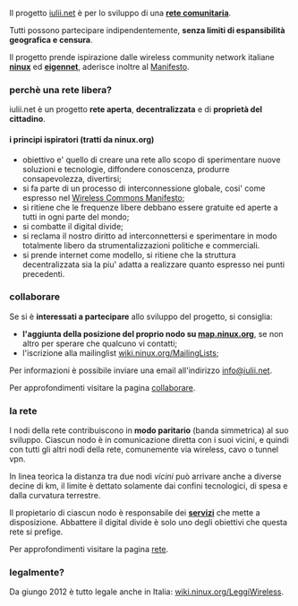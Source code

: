 Il progetto [iulii.net](http://iulii.net "sito del progetoo iulii.net") è per lo sviluppo di una [**rete comunitaria**](http://it.wikipedia.org/wiki/Wireless_community_network "wireless community network su wikipedia").

Tutti possono partecipare indipendentemente, **senza limiti di espansibilità geografica e censura**.

Il progetto prende ispirazione dalle wireless community network italiane [**ninux**](http://wiki.ninux.org "ninux wiki") ed [**eigennet**](http://wiki.eigenlab.org/index.php/EigenNet "eigennet wiki"), aderisce inoltre al [Manifesto](http://wiki.ninux.org/Manifesto "manifesto ninux").

### perchè una rete libera?

iulii.net è un progetto **rete aperta**, **decentralizzata** e di **proprietà del cittadino**. 

#### i principi ispiratori (tratti da ninux.org)

* obiettivo e' quello di creare una rete allo scopo di sperimentare nuove soluzioni e tecnologie, diffondere conoscenza, produrre consapevolezza, divertirsi;
* si fa parte di un processo di interconnessione globale, cosi' come espresso nel [Wireless Commons Manifesto](http://wiki.ninux.org/WirelessCommonsManifesto "Wireless Common Manifesto");
* si ritiene che le frequenze libere debbano essere gratuite ed aperte a tutti in ogni parte del mondo;
* si combatte il digital divide;
* si reclama il nostro diritto ad interconnettersi e sperimentare in modo totalmente libero da strumentalizzazioni politiche e commerciali.
* si prende internet come modello, si ritiene che la struttura decentralizzata sia la piu' adatta a realizzare quanto espresso nei punti precedenti.

### collaborare

Se si è **interessati a partecipare** allo sviluppo del progetto, si consiglia: 

* **l'aggiunta della posizione del proprio nodo su [map.ninux.org](http://map.ninux.org/ "map server ninux")**, se non altro per sperare che qualcuno vi contatti;
* l'iscrizione alla mailinglist [wiki.ninux.org/MailingLists](http://wiki.ninux.org/MailingLists "ninux mailinglist");

Per informazioni è possibile inviare una email all'indirizzo [info@iulii.net](mailto:info@iulii.net "email contatti iulii.net").

Per approfondimenti visitare la pagina [collaborare](./collaborare.html "collaborare").

### la rete

I nodi della rete contribuiscono in **modo paritario** (banda simmetrica) al suo sviluppo. Ciascun nodo è in comunicazione diretta con i suoi vicini, e quindi con tutti gli altri nodi della rete, comunemente via wireless, cavo o tunnel vpn.

In linea teorica la distanza tra due nodi *vicini* può arrivare anche a diverse decine di km, il limite è dettato solamente dai confini tecnologici, di spesa e dalla curvatura terrestre.

Il propietario di ciascun nodo è responsabile dei **[servizi](rete/servizi.html "servizi del progetto iulii.net")** che mette a disposizione. Abbattere il digital divide è solo uno degli obiettivi che questa rete si prefige.

Per approfondimenti visitare la pagina [rete](./rete "approfondimenti").

### legalmente?

Da giungo 2012 è tutto legale anche in Italia: [wiki.ninux.org/LeggiWireless](http://wiki.ninux.org/LeggiWireless "ninux leggi wireless").


